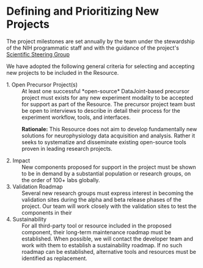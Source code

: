 # Defining and Prioritizing New Projects

The project milestones are set annually by the team under the stewardship of the NIH programmatic staff and with the guidance of the project's [Scientific Steering Group](./Governance.md)

We have adopted the following general criteria for selecting and accepting new projects to be included in the Resource.

<dl>
<dt> 1. Open Precursor Project(s)
<dd> At least one successful *open-source* DataJoint-based precursor project must exists for any new experiment modality to be accepted for support as part of the Resource. 
The precursor project team bust be  open to interviews to describe in detail their process for the experiment workflow, tools, and interfaces.

**Rationale:** This Resource does not aim to develop fundamentally new solutions for neurophysiology data acquisition and analysis. Rather it seeks to systematize and disseminate existing open-source tools proven in leading research projects.

<dt> 2. Impact
<dd> New components  proposed for support in the project must be shown to be in demand  by a substantial population or research groups, on the order of 100+ labs globally.

<dt> 3. Validation Roadmap 
<dd> Several new research groups must express interest in becoming the validation sites during the alpha and beta release phases of the project. Our team will work closely with the validation sites to test the components in their 

<dt> 4. Sustainability 
<dd> For all third-party tool or resource included in the proposed component, their long-term maintenance roadmap must be established. 
When possible, we will contact the developer team and work with them to establish a sustainability roadmap. 
If no such roadmap can be established, alternative tools and resources must be identified as replacement.
</dl>
